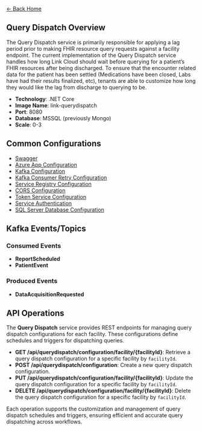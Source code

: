 ﻿[← Back Home](../README.md)

## Query Dispatch Overview

The Query Dispatch service is primarily responsible for applying a lag period prior to making FHIR resource query requests against a facility endpoint. The current implementation of the Query Dispatch service handles how long Link Cloud should wait before querying for a patient’s FHIR resources after being discharged. To ensure that the encounter related data for the patient has been settled (Medications have been closed, Labs have had their results finalized, etc), tenants are able to customize how long they would like the lag from discharge to querying to be.

- **Technology**: .NET Core
- **Image Name**: link-querydispatch
- **Port**: 8080
- **Database**: MSSQL (previously Mongo)
- **Scale**: 0-3

## Common Configurations

* [Swagger](../config/csharp.md#swagger)
* [Azure App Configuration](../config/csharp.md#azure-app-config-environment-variables)
* [Kafka Configuration](../config/csharp.md#kafka)
* [Kafka Consumer Retry Configuration](../config/csharp.md#kafka-consumer-settings)
* [Service Registry Configuration](../config/csharp.md#service-registry)
* [CORS Configuration](../config/csharp.md#cors)
* [Token Service Configuration](../config/csharp.md#token-service-settings)
* [Service Authentication](../config/csharp.md#service-authentication)
* [SQL Server Database Configuration](../config/csharp.md#sql-server-database)

## Kafka Events/Topics

### Consumed Events

- **ReportScheduled**
- **PatientEvent**

### Produced Events

- **DataAcquisitionRequested**

## API Operations

The **Query Dispatch** service provides REST endpoints for managing query dispatch configurations for each facility. These configurations define schedules and triggers for dispatching queries.

- **GET /api/querydispatch/configuration/facility/{facilityId}**: Retrieve a query dispatch configuration for a specific facility by `facilityId`.
- **POST /api/querydispatch/configuration**: Create a new query dispatch configuration.
- **PUT /api/querydispatch/configuration/facility/{facilityId}**: Update the query dispatch configuration for a specific facility by `facilityId`.
- **DELETE /api/querydispatch/configuration/facility/{facilityId}**: Delete the query dispatch configuration for a specific facility by `facilityId`.

Each operation supports the customization and management of query dispatch schedules and triggers, ensuring efficient and accurate query dispatching across workflows.